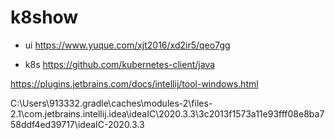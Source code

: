 # k8show


- ui https://www.yuque.com/xjt2016/xd2ir5/qeo7gg

- k8s https://github.com/kubernetes-client/java


https://plugins.jetbrains.com/docs/intellij/tool-windows.html


C:\Users\913332\.gradle\caches\modules-2\files-2.1\com.jetbrains.intellij.idea\ideaIC\2020.3.3\3c2013f1573a11e93fff08e8ba758ddf4ed39717\ideaIC-2020.3.3
